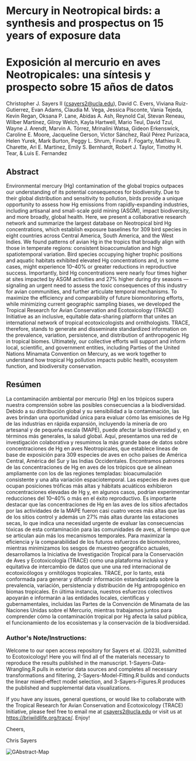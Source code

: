 # Mercury in Neotropical birds: a synthesis and prospectus on 15 years of exposure data
# Exposición al mercurio en aves Neotropicales: una síntesis y prospecto sobre 15 años de datos


Christopher J. Sayers II (csayers2@ucla.edu), David C. Evers, Viviana Ruiz-Gutierrez, Evan Adams, Claudia M. Vega, Jessica Pisconte, Vania Tejeda, Kevin Regan, Oksana P. Lane, Abidas A. Ash, Reynold Cal, Stevan Reneau, Wilber Martínez, Gilroy Welch, Kayla Hartwell, Mario Teul, David Tzul, Wayne J. Arendt, Marvin A. Tórrez, Mrinalini Watsa, Gideon Erkenswick, Caroline E. Moore, Jacqueline Gerson, Victor Sánchez, Raúl Pérez Purizaca, Helen Yurek, Mark Burton, Peggy L. Shrum, Finola F. Fogarty, Mathieu R. Charette, Ari E. Martínez, Emily S. Bernhardt, Robert J. Taylor, Timothy H. Tear, & Luis E. Fernandez

## Abstract
Environmental mercury (Hg) contamination of the global tropics outpaces our understanding of its potential consequences for biodiversity. Due to their global distribution and sensitivity to pollution, birds provide a unique opportunity to assess how Hg emissions from rapidly-expanding industries, including artisanal and small-scale gold mining (ASGM), impact biodiversity, and more broadly, global health. Here, we present a collaborative research network and summarize the largest database on Neotropical bird Hg concentrations, which establish exposure baselines for 309 bird species in eight countries across Central America, South America, and the West Indies. We found patterns of avian Hg in the tropics that broadly align with those in temperate regions: consistent bioaccumulation and high spatiotemporal variation. Bird species occupying higher trophic positions and aquatic habitats exhibited elevated Hg concentrations and, in some cases, might experience 10–40% or greater reductions in reproductive success. Importantly, bird Hg concentrations were nearly four times higher at sites impacted by ASGM activities and 27% higher during dry seasons — signaling an urgent need to assess the toxic consequences of this industry for avian communities, and further articulate temporal mechanisms. To maximize the efficiency and comparability of future biomonitoring efforts, while minimizing current geographic sampling biases, we developed the Tropical Research for Avian Conservation and Ecotoxicology (TRACE) Initiative as an inclusive, equitable data-sharing platform that unites an international network of tropical ecotoxicologists and ornithologists. TRACE, therefore, stands to generate and disseminate standardized information on the prevalence, variation, persistence, and distribution of anthropogenic Hg in tropical biomes. Ultimately, our collective efforts will support and inform local, scientific, and government entities, including Parties of the United Nations Minamata Convention on Mercury, as we work together to understand how tropical Hg pollution impacts public health, ecosystem function, and biodiversity conservation.

## Resúmen
La contaminación ambiental por mercurio (Hg) en los trópicos supera nuestra comprensión sobre las posibles consecuencias a la biodiversidad. Debido a su distribución global y su sensibilidad a la contaminación, las aves brindan una oportunidad única para evaluar cómo las emisiones de Hg de las industrias en rápida expansión, incluyendo la minería de oro artesanal y de pequeña escala (MAPE), puede afectar la biodiversidad y, en términos más generales, la salud global. Aquí, presentamos una red de investigación colaborativa y resumimos la màs grande base de datos  sobre concentraciones de Hg en aves Neotropicales, que establece líneas de base de exposición para 309 especies de aves en ocho países de América Central, América del Sur y las Indias Occidentales. Encontramos patrones de las concentraciones de Hg en aves de los trópicos que se alinean ampliamente con los de las regiones templadas: bioacumulación consistente y una alta variación espaciotemporal. Las especies de aves que ocupan posiciones tróficas más altas y hábitats acuáticos exhibieron concentraciones elevadas de Hg y, en algunos casos, podrían experimentar reducciones del 10–40% o más en el éxito reproductivo. Es importante destacar que las concentraciones de Hg en las aves de los sitios afectados por las actividades de la MAPE fueron casi cuatro veces más altas que las de los sitios control y además un 27% más altas durante las estaciones secas, lo que indica una necesidad urgente de evaluar las consecuencias tóxicas de esta contaminación para las comunidades de aves, al tiempo que se articulan aún más los mecanismos temporales. Para maximizar la eficiencia y la comparabilidad de los futuros esfuerzos de biomonitoreo, mientras minimizamos los sesgos de muestreo geográfico actuales, desarrollamos la Iniciativa de Investigación Tropical para la Conservación de Aves y Ecotoxicología (TRACE) como una plataforma inclusiva y equitativa de intercambio de datos que une una red internacional de ecotoxicólogos y ornitólogos tropicales. TRACE, por lo tanto, está conformada para generar y difundir información estandarizada sobre la prevalencia, variación, persistencia y distribución de Hg antropogénico en biomas tropicales. En última instancia, nuestros esfuerzos colectivos apoyarán e informarán a las entidades locales, científicas y gubernamentales, incluidas las Partes de la Convención de Minamata de las Naciones Unidas sobre el Mercurio, mientras trabajamos juntos para comprender cómo la contaminación tropical por Hg afecta la salud pública, el funcionamiento de los ecosistemas y la conservación de la biodiversidad.

### Author's Note/Instructions:

Welcome to our open access repository for Sayers et al. (2023), submitted to Ecotoxicology! Here you will find all of the materials necessary to reproduce the results published in the manuscript. 1-Sayers-Data-Wrangling.R pulls in exterior data sources and completes all necessary transformations and filtering, 2-Sayers-Model-Fitting.R builds and conducts the linear mixed-effect model selection, and 3-Sayers-Figures.R produces the published and supplemental data visualizations.

If you have any issues, general questions, or would like to collaborate with the Tropical Research for Avian Conservation and Ecotoxicology (TRACE) Initiative, please feel free to email me at csayers2@ucla.edu or visit us at https://briwildlife.org/trace/. Enjoy!

Cheers,

Chris Sayers


![GAbstract-Map](https://user-images.githubusercontent.com/51534958/218174040-d06427f3-bc9a-42c3-b24f-3fd1ea68cc31.jpg)
